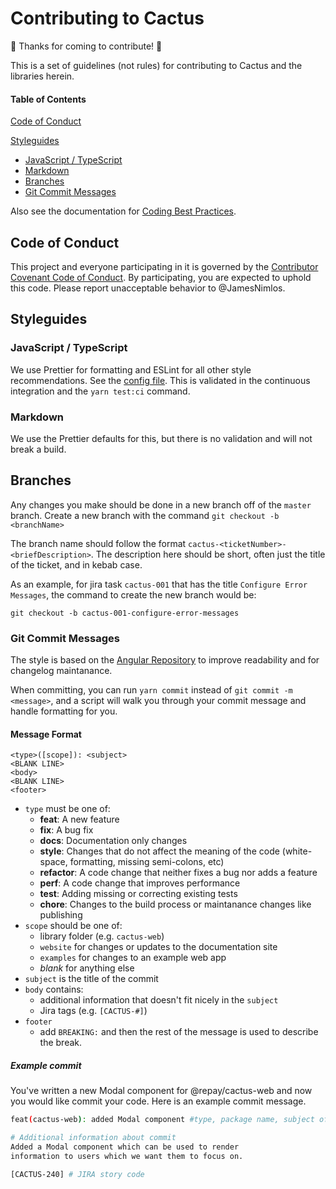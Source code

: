 # Contributing to Cactus

🖖 Thanks for coming to contribute! 💯

This is a set of guidelines (not rules) for contributing to Cactus and the libraries herein.

#### Table of Contents

[Code of Conduct](#code-of-conduct)

[Styleguides](#styleguides)

- [JavaScript / TypeScript](#javascript-typescript)
- [Markdown](#markdown)
- [Branches](#branches)
- [Git Commit Messages](#git-commit-messages)

Also see the documentation for [Coding Best Practices](./docs/Coding%20Best%20Practices/README.md).

## Code of Conduct

This project and everyone participating in it is governed by the [Contributor Covenant Code of Conduct](./CODE_OF_CONDUCT.md). By participating, you are expected to uphold this code. Please report unacceptable behavior to @JamesNimlos.

## Styleguides

### JavaScript / TypeScript

We use Prettier for formatting and ESLint for all other style recommendations. See the [config file](./eslintrc). This is validated in the continuous integration and the `yarn test:ci` command.

### Markdown

We use the Prettier defaults for this, but there is no validation and will not break a build.

## Branches
Any changes you make should be done in a new branch off of the `master` branch. 
Create a new branch with the command `git checkout -b <branchName>`

The branch name should follow the format `cactus-<ticketNumber>-<briefDescription>`.
The description here should be short, often just the title of the ticket, and in kebab case.

As an example, for jira task `cactus-001` that has the title `Configure Error Messages`, the command to create the new branch would be:
```
git checkout -b cactus-001-configure-error-messages
```


### Git Commit Messages

The style is based on the [Angular Repository](https://github.com/angular/angular.js/blob/master/DEVELOPERS.md#commits) to improve readability and for changelog maintanance.

When committing, you can run `yarn commit` instead of `git commit -m <message>`, and a script will
walk you through your commit message and handle formatting for you.

#### Message Format

```
<type>([scope]): <subject>
<BLANK LINE>
<body>
<BLANK LINE>
<footer>
```

- `type` must be one of:
  - **feat**: A new feature
  - **fix**: A bug fix
  - **docs**: Documentation only changes
  - **style**: Changes that do not affect the meaning of the code (white-space, formatting, missing semi-colons, etc)
  - **refactor**: A code change that neither fixes a bug nor adds a feature
  - **perf**: A code change that improves performance
  - **test**: Adding missing or correcting existing tests
  - **chore**: Changes to the build process or maintanance changes like publishing
- `scope` should be one of:
  - library folder (e.g. `cactus-web`)
  - `website` for changes or updates to the documentation site
  - `examples` for changes to an example web app
  - _blank_ for anything else
- `subject` is the title of the commit
- `body` contains:
  - additional information that doesn't fit nicely in the `subject`
  - Jira tags (e.g. `[CACTUS-#]`)
- `footer`
  - add `BREAKING:` and then the rest of the message is used to describe the break.

##### Example commit

You've written a new Modal component for @repay/cactus-web and now you would like commit your code. Here is an example commit message.

```bash
feat(cactus-web): added Modal component #type, package name, subject of commit

# Additional information about commit
Added a Modal component which can be used to render
information to users which we want them to focus on.

[CACTUS-240] # JIRA story code
```
